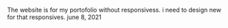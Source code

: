 The website is for my portofolio without responsivess. 
 i need to design new for that responsives.
  june 8, 2021
  